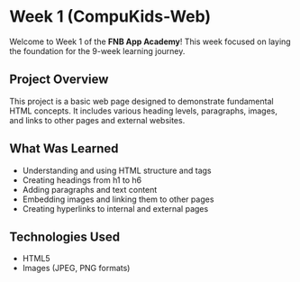 # Week 1 (CompuKids-Web)

Welcome to Week 1 of the **FNB App Academy**! This week focused on laying the foundation for the 9-week learning journey.

## Project Overview
This project is a basic web page designed to demonstrate fundamental HTML concepts. It includes various heading levels, paragraphs, images, and links to other pages and external websites.

## What Was Learned
- Understanding and using HTML structure and tags
- Creating headings from h1 to h6
- Adding paragraphs and text content
- Embedding images and linking them to other pages
- Creating hyperlinks to internal and external pages

## Technologies Used
- HTML5
- Images (JPEG, PNG formats)
